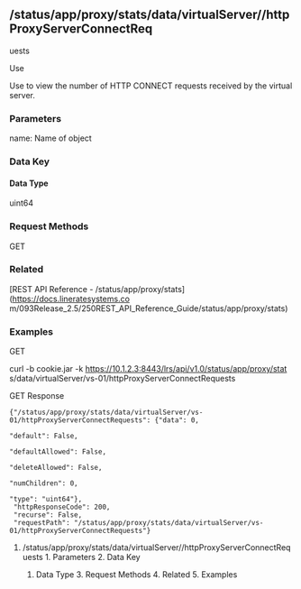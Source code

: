 ## /status/app/proxy/stats/data/virtualServer/<name>/httpProxyServerConnectReq
uests

Use

Use to view the number of HTTP CONNECT requests received by the virtual
server.

### Parameters

name: Name of object

### Data Key

#### Data Type

uint64

### Request Methods

GET

### Related

[REST API Reference - /status/app/proxy/stats](https://docs.lineratesystems.co
m/093Release_2.5/250REST_API_Reference_Guide/status/app/proxy/stats)

### Examples

GET

curl -b cookie.jar -k https://10.1.2.3:8443/lrs/api/v1.0/status/app/proxy/stat
s/data/virtualServer/vs-01/httpProxyServerConnectRequests

GET Response

    
    {"/status/app/proxy/stats/data/virtualServer/vs-01/httpProxyServerConnectRequests": {"data": 0,
                                                                                       "default": False,
                                                                                       "defaultAllowed": False,
                                                                                       "deleteAllowed": False,
                                                                                       "numChildren": 0,
                                                                                       "type": "uint64"},
     "httpResponseCode": 200,
     "recurse": False,
     "requestPath": "/status/app/proxy/stats/data/virtualServer/vs-01/httpProxyServerConnectRequests"}
    

  1. /status/app/proxy/stats/data/virtualServer/<name>/httpProxyServerConnectRequests
    1. Parameters
    2. Data Key
      1. Data Type
    3. Request Methods
    4. Related
    5. Examples

